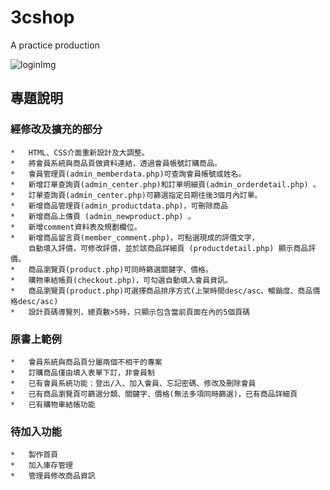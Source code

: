 # 3cshop
A practice production

![loginImg](https://github.com/jiejessien/image/blob/master/login.JPG)


## 專題說明
### 經修改及擴充的部分
``` 
*	HTML、CSS介面重新設計及大調整。
*	將會員系統與商品頁做資料連結，透過會員帳號訂購商品。
*	會員管理頁(admin_memberdata.php)可查詢會員帳號或姓名。
*	新增訂單查詢頁(admin_center.php)和訂單明細頁(admin_orderdetail.php) 。 
*	訂單查詢頁(admin_center.php)可篩選指定日期往後3個月內訂單。
*	新增商品管理頁(admin_productdata.php)，可刪除商品
*	新增商品上傳頁 (admin_newproduct.php) 。
*	新增comment資料表及規劃欄位。
*	新增商品留言頁(member_comment.php)，可點選現成的評價文字，
	自動填入評價，可修改評價，並於該商品詳細頁 (productdetail.php) 顯示商品評價。
*	商品瀏覽頁(product.php)可同時篩選關鍵字、價格。
*	購物車結帳頁(checkout.php)，可勾選自動填入會員資訊。
*	商品瀏覽頁(product.php)可選擇商品排序方式(上架時間desc/asc、暢銷度、商品價格desc/asc)
*	設計頁碼導覽列，總頁數>5時，只顯示包含當前頁面在內的5個頁碼
``` 

### 原書上範例
``` 
*	會員系統與商品頁分屬兩個不相干的專案
*	訂購商品僅由填入表單下訂，非會員制
*	已有會員系統功能：登出/入、加入會員、忘記密碼、修改及刪除會員
*	已有商品瀏覽頁可篩選分類、關鍵字、價格(無法多項同時篩選)，已有商品詳細頁
*	已有購物車結帳功能
``` 

### 待加入功能
``` 
*	製作首頁
*	加入庫存管理
*	管理員修改商品資訊
``` 



